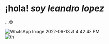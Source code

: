 ## <h1 aling="center">¡hola! *soy leandro lopez*</h1>...😄
![WhatsApp Image 2022-06-13 at 4 42 48 PM](https://user-images.githubusercontent.com/102327675/173434402-667c09a5-ed4a-45e7-ae2f-968649029715.jpeg)
<br>
[![th](https://user-images.githubusercontent.com/102327675/173450202-f5763c09-e175-433e-a5d8-a8f50d04c2a2.jpeg)
](https://www.facebook.com/leandro.lopez.a)
<!--
**leandrolope/leandrolope** is a ✨ _special_ ✨ repository because its `README.md` (this file) appears on your GitHub profile.

Here are some ideas to get you started:

- 🔭 I’m currently working on ...
- 🌱 I’m currently learning ...
- 👯 I’m looking to collaborate on ...
- 🤔 I’m looking for help with ...
- 💬 Ask me about ...
- 📫 How to reach me: ...
- 😄 Pronouns: ...
- ⚡ Fun fact: ...
-->



